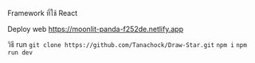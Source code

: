 Framework ที่ใช้ React

Deploy web https://moonlit-panda-f252de.netlify.app

วิธี run
```git clone https://github.com/Tanachock/Draw-Star.git```
```npm i```
```npm run dev```
